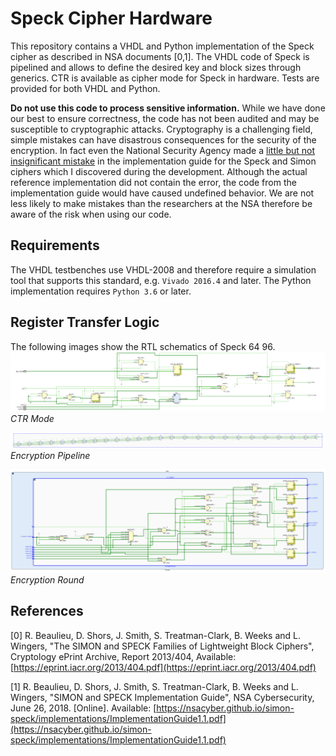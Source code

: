 # Speck Cipher Hardware
This repository contains a VHDL and Python implementation of the Speck cipher as described in NSA documents [0,1]. The VHDL code of Speck is pipelined and allows to define the desired key and block sizes through generics. CTR is available as cipher mode for Speck in hardware. Tests are provided for both VHDL and Python.

**Do not use this code to process sensitive information.** While we have done our best to ensure correctness, the code has not been audited and may be susceptible to cryptographic attacks. Cryptography is a challenging field, simple mistakes can have disastrous consequences for the security of the encryption. In fact even the National Security Agency made a [little but not insignificant mistake](https://github.com/nsacyber/simon-speck/issues/1) in the implementation guide for the Speck and Simon ciphers which I discovered during the development. Although the actual reference implementation did not contain the error, the code from the implementation guide would have caused undefined behavior. We are not less likely to make mistakes than the researchers at the NSA therefore be aware of the risk when using our code.

## Requirements
The VHDL testbenches use VHDL-2008 and therefore require a simulation tool that supports this standard, e.g. `Vivado 2016.4` and later. The Python implementation requires `Python 3.6` or later.

## Register Transfer Logic
The following images show the RTL schematics of Speck 64 96.
![CTR Mode](./imgs/ctr_rtl_schematic.svg)
*CTR Mode*

![Encryption Pipeline](./imgs/encryption_pipeline_rtl_schematic.svg)
*Encryption Pipeline*

![Encryption Round](./imgs/encryption_round_rtl_schematic.svg)
*Encryption Round*

## References
[0] R. Beaulieu, D. Shors, J. Smith, S. Treatman-Clark, B. Weeks and L. Wingers, "The SIMON and SPECK Families of Lightweight Block Ciphers", Cryptology ePrint Archive, Report 2013/404, Available: [https://eprint.iacr.org/2013/404.pdf](https://eprint.iacr.org/2013/404.pdf)

[1] R. Beaulieu, D. Shors, J. Smith, S. Treatman-Clark, B. Weeks and L. Wingers, "SIMON and SPECK Implementation Guide", NSA Cybersecurity, June 26, 2018. [Online]. Available: [https://nsacyber.github.io/simon-speck/implementations/ImplementationGuide1.1.pdf](https://nsacyber.github.io/simon-speck/implementations/ImplementationGuide1.1.pdf) 
